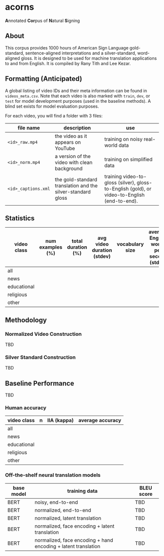 # acorns
 **A**nnotated **Cor**pus of **N**atural **S**igning

## About
This corpus provides 1000 hours of American Sign Language gold-standard, sentence-aligned interpretations and a silver-standard, word-aligned gloss. It is designed to be used for machine translation applications to and from English. It is compiled by Rany Tith and Lee Kezar.

## Formatting (Anticipated)
A global listing of video IDs and their meta information can be found in `videos_meta.csv`. Note that each video is also marked with `train`, `dev`, or `test` for model development purposes (used in the baseline methods). A blind set exists for model evaluation purposes.

For each video, you will find a folder with 3 files:

| file name | description | use |
|-----------|-------------|-----|
| `<id>_raw.mp4` | the video as it appears on YouTube | training on noisy real-world data |
| `<id>_norm.mp4` | a version of the video with clean background | training on simplified data |
| `<id>_captions.xml` | the gold-standard translation and the silver-standard gloss | training video-to-gloss (silver), gloss-to-English (gold), or video-to-English (end-to-end). |

## Statistics
| video class | num examples (%) | total duration (%) | avg video duration (stdev) | vocabulary size | average English words per second (stdev) | average signs per second |
|--|--|--|--|--|--|--|
| all | | | | | | |
| news | | | | | | |
| educational | | | | | | |
| religious | | | | | | |
| other | | | | | | |

## Methodology
### Normalized Video Construction
TBD

### Silver Standard Construction
TBD

## Baseline Performance
TBD 
### Human accuracy
| video class | n | IIA (kappa) | average accuracy |
|-------------|---|-------------|------------------|
| all | | | |
| news | | | |
| educational | | | |
| religious | | | |
| other | | | |

### Off-the-shelf neural translation models
| base model | training data | BLEU score |
|--------|-------------|------------|
| BERT | noisy, end-to-end | TBD |
| BERT | normalized, end-to-end | TBD |
| BERT | normalized, latent translation | TBD |
| BERT | normalized, face encoding + latent translation | TBD |
| BERT | normalized, face encoding + hand encoding + latent translation | TBD |
